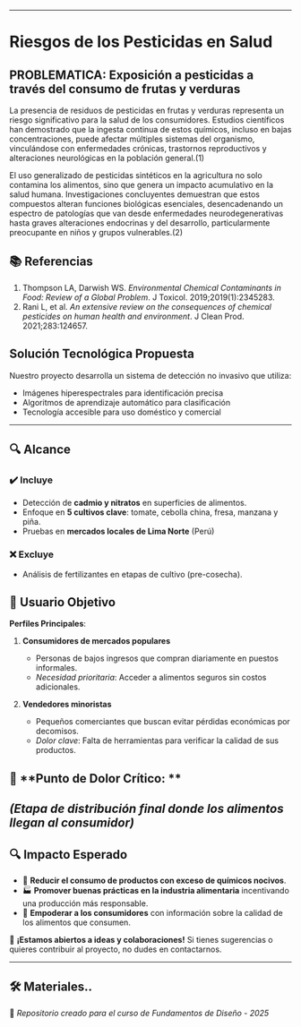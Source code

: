 
---
# Riesgos de los Pesticidas en Salud

## PROBLEMATICA: Exposición a pesticidas a través del consumo de frutas y verduras
    
La presencia de residuos de pesticidas en frutas y verduras representa un riesgo significativo para la salud de los consumidores. Estudios científicos han demostrado que la ingesta continua de estos químicos, incluso en bajas concentraciones, puede afectar múltiples sistemas del organismo, vinculándose con enfermedades crónicas, trastornos reproductivos y alteraciones neurológicas en la población general.(1)


El uso generalizado de pesticidas sintéticos en la agricultura no solo contamina los alimentos, sino que genera un impacto acumulativo en la salud humana. Investigaciones concluyentes demuestran que estos compuestos alteran funciones biológicas esenciales, desencadenando un espectro de patologías que van desde enfermedades neurodegenerativas hasta graves alteraciones endocrinas y del desarrollo, particularmente preocupante en niños y grupos vulnerables.(2)

## 📚 Referencias
1. Thompson LA, Darwish WS. *Environmental Chemical Contaminants in Food: Review of a Global Problem*. J Toxicol. 2019;2019(1):2345283.  
2. Rani L, et al. *An extensive review on the consequences of chemical pesticides on human health and environment*. J Clean Prod. 2021;283:124657.

## Solución Tecnológica Propuesta

Nuestro proyecto desarrolla un sistema de detección no invasivo que utiliza:
- Imágenes hiperespectrales para identificación precisa
- Algoritmos de aprendizaje automático para clasificación
- Tecnología accesible para uso doméstico y comercial
---
## 🔍 Alcance  

### ✔️ **Incluye**  
- Detección de **cadmio y nitratos** en superficies de alimentos.  
- Enfoque en **5 cultivos clave**: tomate, cebolla china, fresa, manzana y piña.  
- Pruebas en **mercados locales de Lima Norte** (Perú)
### ❌ **Excluye**  
- Análisis de fertilizantes en etapas de cultivo (pre-cosecha).  
  

## 👥 **Usuario Objetivo**  
**Perfiles Principales**:  
1. **Consumidores de mercados populares**  
   - Personas de bajos ingresos que compran diariamente en puestos informales.  
   - *Necesidad prioritaria*: Acceder a alimentos seguros sin costos adicionales.  

2. **Vendedores minoristas**  
   - Pequeños comerciantes que buscan evitar pérdidas económicas por decomisos.  
   - *Dolor clave*: Falta de herramientas para verificar la calidad de sus productos.  

## 🚛 **Punto de Dolor Crítico: **  
*(Etapa de distribución final donde los alimentos llegan al consumidor)* 
---


## 🔍 Impacto Esperado  
- 🌱 **Reducir el consumo de productos con exceso de químicos nocivos**.  
- 🏭 **Promover buenas prácticas en la industria alimentaria** incentivando una producción más responsable.  
- 📢 **Empoderar a los consumidores** con información sobre la calidad de los alimentos que consumen.  

📢 **¡Estamos abiertos a ideas y colaboraciones!** Si tienes sugerencias o quieres contribuir al proyecto, no dudes en contactarnos.  


---
## 🛠️ Materiales..
🔗 *Repositorio creado para el curso de Fundamentos de Diseño - 2025*
